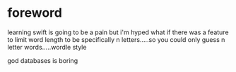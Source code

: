 # foreword

learning swift is going to be a pain but i'm hyped
what if there was a feature to limit word length to be specifically n letters.....so you could only guess n letter words.....wordle style

god databases is boring
